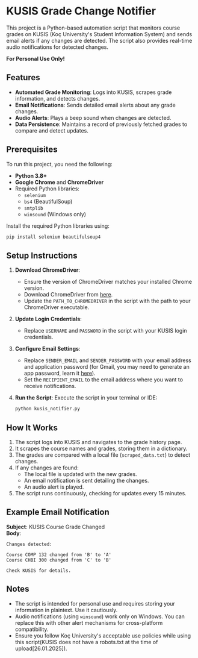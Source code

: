 # KUSIS Grade Change Notifier

This project is a Python-based automation script that monitors course grades on KUSIS (Koç University's Student Information System) and sends email alerts if any changes are detected. The script also provides real-time audio notifications for detected changes. 


**For Personal Use Only!**

## Features

- **Automated Grade Monitoring**: Logs into KUSIS, scrapes grade information, and detects changes.
- **Email Notifications**: Sends detailed email alerts about any grade changes.
- **Audio Alerts**: Plays a beep sound when changes are detected.
- **Data Persistence**: Maintains a record of previously fetched grades to compare and detect updates.

## Prerequisites

To run this project, you need the following:

- **Python 3.8+**
- **Google Chrome** and **ChromeDriver**
- Required Python libraries:
  - `selenium`
  - `bs4` (BeautifulSoup)
  - `smtplib`
  - `winsound` (Windows only)

Install the required Python libraries using:
```bash
pip install selenium beautifulsoup4
```

## Setup Instructions

1. **Download ChromeDriver**:
   - Ensure the version of ChromeDriver matches your installed Chrome version.
   - Download ChromeDriver from [here](https://chromedriver.chromium.org/downloads).
   - Update the `PATH_TO_CHROMEDRIVER` in the script with the path to your ChromeDriver executable.

2. **Update Login Credentials**:
   - Replace `USERNAME` and `PASSWORD` in the script with your KUSIS login credentials.

3. **Configure Email Settings**:
   - Replace `SENDER_EMAIL` and `SENDER_PASSWORD` with your email address and application password (for Gmail, you may need to generate an app password, learn it [here](https://knowledge.workspace.google.com/kb/how-to-create-app-passwords-000009237)).
   - Set the `RECIPIENT_EMAIL` to the email address where you want to receive notifications.

4. **Run the Script**:
   Execute the script in your terminal or IDE:
   ```bash
   python kusis_notifier.py
   ```

## How It Works

1. The script logs into KUSIS and navigates to the grade history page.
2. It scrapes the course names and grades, storing them in a dictionary.
3. The grades are compared with a local file (`scraped_data.txt`) to detect changes.
4. If any changes are found:
   - The local file is updated with the new grades.
   - An email notification is sent detailing the changes.
   - An audio alert is played.
5. The script runs continuously, checking for updates every 15 minutes.

## Example Email Notification

**Subject**: KUSIS Course Grade Changed  
**Body**:
```
Changes detected:

Course COMP 132 changed from 'B' to 'A'
Course CHBI 300 changed from 'C' to 'B'

Check KUSIS for details.
```

## Notes

- The script is intended for personal use and requires storing your information in plaintext. Use it cautiously.
- Audio notifications (using `winsound`) work only on Windows. You can replace this with other alert mechanisms for cross-platform compatibility.
- Ensure you follow Koç University's acceptable use policies while using this script(KUSIS does not have a robots.txt at the time of upload[26.01.2025]).

